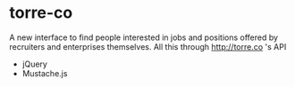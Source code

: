 # torre-co
A new interface to find people interested in jobs and positions offered by recruiters and enterprises themselves.
All this through http://torre.co 's API

- jQuery
- Mustache.js